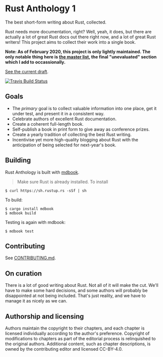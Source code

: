 # Rust Anthology 1

The best short-form writing about Rust, collected.

Rust needs more documentation, right? Well, yeah, it does, but there
are actually a lot of great Rust docs out there right now, and a lot
of great Rust writers! This project aims to collect their work into a
single book.

__Note: As of February 2020, this project is only lightly maintained. The only
notable thing here is [the master list](master-list.md), the final "unevaluated"
section which I add to occassionally.__

[See the current draft](https://brson.github.io/rust-anthology).

[![Travis Build Status][travis-build-status-svg]][travis-build-status]

[travis-build-status]: https://travis-ci.org/brson/rust-anthology
[travis-build-status-svg]: https://img.shields.io/travis/brson/rust-anthology.svg

## Goals

- The _primary_ goal is to collect valuable information into one
  place, get it under test, and present it in a consistent way.
- Celebrate authors of excellent Rust documentation.
- Create a coherent full-length book.
- Self-publish a book in print form to give away as conference prizes.
- Create a yearly tradition of collecting the best Rust writing.
- Incentivise yet more high-quality blogging about Rust with the anticipation
  of being selected for next-year's book.

## Building

Rust Anthology is built with [mdbook].
> Make sure Rust is already installed. To install

```shell
$ curl https://sh.rustup.rs -sSf | sh
```

 To build:
 
```shell
$ cargo install mdbook
$ mdbook build
```

[mdbook]: https://github.com/azerupi/mdBook

Testing is again with mdbook:

```shell
$ mdbook test
```

## Contributing

See [CONTRIBUTING.md](CONTRIBUTING.md).

## On curation

There is a lot of good writing about Rust. Not all of it will make the
cut. We'll have to make some hard decisions, and some authors will
probably be disappointed at not being included. That's just reality,
and we have to manage it as nicely as we can.

## Authorship and licensing

Authors maintain the copyright to their chapters, and each chapter is
licensed individually according to the author's preference. Copyright
of modifications to chapters as part of the editorial process is
relinquished to the original authors. Additional content, such as
chapter descriptions, is owned by the contributing editor and licensed
CC-BY-4.0.
